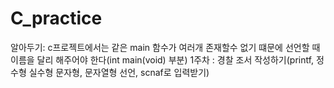 # C_practice
알아두기: c프로젝트에서는 같은 main 함수가 여러개 존재할수 없기 떄문에 선언할 때 이름을 달리 해주어야 한다(int main(void) 부분)
1주차 : 경찰 조서 작성하기(printf, 정수형 실수형 문자형, 문자열형 선언, scnaf로 입력받기)
